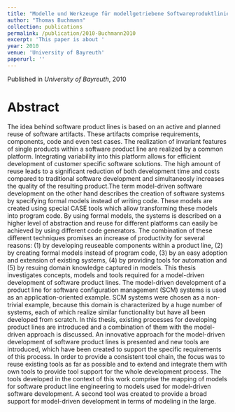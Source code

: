 ```yaml
---
title: "Modelle und Werkzeuge für modellgetriebene Softwareproduktlinien am Beispiel von Softwarekonfigurationsverwaltungssystemen"
author: "Thomas Buchmann"
collection: publications
permalink: /publication/2010-Buchmann2010
excerpt: 'This paper is about '
year: 2010
venue: 'University of Bayreuth'
paperurl: ''
---
```


Published in *University of Bayreuth*, 2010

Abstract
=====

The idea behind software product lines is based on an active and planned reuse of software artifacts. These artifacts comprise requirements, components, code and even test cases. The realization of invariant features of single products within a software product line are realized by a common platform. Integrating variability into this platform allows for efficient development of customer specific software solutions. The high amount of reuse leads to a significant reduction of both development time and costs compared to traditional software development and simultaneosly increases the quality of the resulting product.The term model-driven software development on the other hand describes the creation of software systems by specifying formal models instead of writing code. These models are created using special CASE tools which allow transforming these models into program code. By using formal models, the systems is described on a higher level of abstraction and reuse for different platforms can easily be achieved by using different code generators. The combination of these different techniques promises an increase of productivity for several reasons: (1) by developing reuseable components within a product line, (2) by creating formal models instead of program code, (3) by an easy adoption and extension of existing systems, (4) by providing tools for automation and (5) by resuing domain knowledge captured in models. This thesis investigates concepts, models and tools required for a model-driven development of software product lines. The model-driven development of a product line for software configuration management (SCM) systems is used as an application-oriented example. SCM systems were chosen as a non-trivial example, because this domain is characterized by a huge number of systems, each of which realize similar functionality but have all been developed from scratch.  In this thesis, existing processes for developing product lines are introduced and a combination of them with the model-driven approach is discussed. An innovative approach for the model-driven development of software product lines is presented and new tools are introduced, which have been created to support the specific requirements of this process. In order to provide a consistent tool chain, the focus was to reuse existing tools as far as possible and to extend and integrate them with own tools to provide tool support for the whole development process. The tools developed in the context of this work comprise the mapping of models for software product line engineering to models used for model-driven software development. A second tool was created to provide a broad support for model-driven development in terms of modeling in the large.